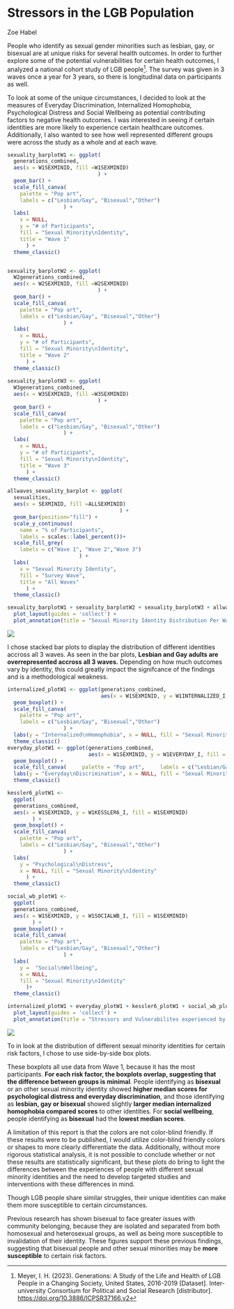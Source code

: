 Stressors in the LGB Population
================
Zoe Habel

People who identify as sexual gender minorities such as lesbian, gay, or
bisexual are at unique risks for several health outcomes. In order to
further explore some of the potential vulnerabilities for certain health
outcomes, I analyzed a national cohort study of LGB people[^1]. The
survey was given in 3 waves once a year for 3 years, so there is
longitudinal data on participants as well.

To look at some of the unique circumstances, I decided to look at the
measures of Everyday Discrimination, Internalized Homophobia,
Psychological Distress and Social Wellbeing as potential contributing
factors to negative health outcomes. I was interested in seeing if
certain identities are more likely to experience certain healthcare
outcomes. Additionally, I also wanted to see how well represented
different groups were across the study as a whole and at each wave.

``` r
sexuality_barplotW1 <- ggplot(
  generations_combined,
  aes(x = W1SEXMINID, fill =W1SEXMINID)
                             ) +
  geom_bar() +
  scale_fill_canva(
    palette = "Pop art",
    labels = c("Lesbian/Gay", "Bisexual","Other")
                  ) +
  labs(
    x = NULL,
    y = "# of Participants",
    fill = "Sexual Minority\nIdentity",
    title = "Wave 1"
      ) +
  theme_classic()


sexuality_barplotW2 <- ggplot(
  W2generations_combined,
  aes(x = W2SEXMINID, fill =W2SEXMINID)
                             ) +
  geom_bar() +
  scale_fill_canva(
    palette = "Pop art",
    labels = c("Lesbian/Gay", "Bisexual","Other")
                  ) +
  labs(
    x = NULL,
    y = "# of Participants",
    fill = "Sexual Minority\nIdentity",
    title = "Wave 2"
      ) +
  theme_classic()
  
sexuality_barplotW3 <- ggplot(
  W3generations_combined,
  aes(x = W3SEXMINID, fill =W3SEXMINID)
                             ) +
  geom_bar() +
  scale_fill_canva(
    palette = "Pop art",
    labels = c("Lesbian/Gay", "Bisexual","Other")
                  ) +
  labs(
    x = NULL,
    y = "# of Participants",
    fill = "Sexual Minority\nIdentity",
    title = "Wave 3"
      ) +
  theme_classic()
```

``` r
allwaves_sexuality_barplot <- ggplot(
  sexualities,
  aes(x = SEXMINID, fill =ALLSEXMINID)
                                    ) +
  geom_bar(position="fill") +
  scale_y_continuous(
    name = "% of Participants", 
    labels = scales::label_percent())+
  scale_fill_grey(
    labels = c("Wave 1", "Wave 2","Wave 3")
                       ) +
  labs(
    x = "Sexual Minority Identity",
    fill = "Survey Wave",
    title = "All Waves"
      ) +
  theme_classic()
```

``` r
sexuality_barplotW1 + sexuality_barplotW2 + sexuality_barplotW3 + allwaves_sexuality_barplot +
  plot_layout(guides = 'collect') +
  plot_annotation(title = "Sexual Minority Identity Distribution Per Wave of Study")
```

![](miniproj_files/figure-gfm/unnamed-chunk-6-1.png)<!-- -->

I chose stacked bar plots to display the distribution of different
identities accross all 3 waves. As seen in the bar plots, **Lesbian and
Gay adults are overrepresented accross all 3 waves.** Depending on how
much outcomes vary by identity, this could greatly impact the
signifcance of the findings and is a methodological weakness.

``` r
internalized_plotW1 <- ggplot(generations_combined,
                              aes(x = W1SEXMINID, y = W1INTERNALIZED_I, fill = W1SEXMINID)) +
  geom_boxplot() +
  scale_fill_canva(
    palette = "Pop art",
    labels = c("Lesbian/Gay", "Bisexual","Other")
                  ) +
  labs(y = "Internalized\nHomophobia", x = NULL, fill = "Sexual Minority\nIdentity") +
  theme_classic()
everyday_plotW1 <- ggplot(generations_combined,
                          aes(x = W1SEXMINID, y = W1EVERYDAY_I, fill = W1SEXMINID)) +
  geom_boxplot() +
  scale_fill_canva(     palette = "Pop art",     labels = c("Lesbian/Gay", "Bisexual","Other")                   ) +
  labs(y = "Everyday\nDiscrimination", x = NULL, fill = "Sexual Minority\nIdentity") +
  theme_classic()

kessler6_plotW1 <- 
  ggplot(
  generations_combined,
  aes(x = W1SEXMINID, y = W1KESSLER6_I, fill = W1SEXMINID)
        ) +
  geom_boxplot() +
  scale_fill_canva(
    palette = "Pop art",
    labels = c("Lesbian/Gay", "Bisexual","Other")
                  ) +
  labs(
    y = "Psychological\nDistress", 
    x = NULL, fill = "Sexual Minority\nIdentity"
      ) +
  theme_classic()

social_wb_plotW1 <- 
  ggplot(
  generations_combined,
  aes(x = W1SEXMINID, y = W1SOCIALWB_I, fill = W1SEXMINID)
        ) +
  geom_boxplot() +
  scale_fill_canva(
    palette = "Pop art",
    labels = c("Lesbian/Gay", "Bisexual","Other")
                  ) +
  labs(
    y =  "Social\nWellbeing", 
    x = NULL, 
    fill = "Sexual Minority\nIdentity"
      )+
  theme_classic()
```

``` r
internalized_plotW1 + everyday_plotW1 + kessler6_plotW1 + social_wb_plotW1 +
  plot_layout(guides = 'collect') +
  plot_annotation(title = "Stressors and Vulnerabilites experienced by Lesbian, Gay,\nBisexual, and other Sexual Minority Identifying Adults", caption = "*Missing data replaced with imputation")
```

![](miniproj_files/figure-gfm/unnamed-chunk-8-1.png)<!-- -->

To in look at the distribution of different sexual minority identities
for certain risk factors, I chose to use side-by-side box plots.

These boxplots all use data from Wave 1, because it has the most
participants. **For each risk factor, the boxplots overlap, suggesting
that the difference between groups is minimal**. People identifying as
**bisexual** or an other sexual minority identity showed **higher median
scores for psychological distress and everyday discrimination**, and
those identifying as **lesbian, gay or bisexual** showed slightly
**larger median internalized homophobia compared scores** to other
identities. For **social wellbeing**, people identifying as **bisexual**
had the **lowest median scores**.

A limitation of this report is that the colors are not color-blind
friendly. If these results were to be published, I would utilize
color-blind friendly colors or shapes to more clearly differentiate the
data. Additionally, without more rigorous statistical analysis, it is
not possible to conclude whether or not these results are statistically
significant, but these plots do bring to light the differences between
the experiences of people with different sexual minority identities and
the need to develop targeted studies and interventions with these
differences in mind.

Though LGB people share similar struggles, their unique identities can
make them more susceptible to certain circumstances.

Previous research has shown bisexual to face greater issues with
community belonging, because they are isolated and separated from both
homosexual and heterosexual groups, as well as being more susceptible to
invalidation of their identity. These figures support these previous
findings, suggesting that bisexual people and other sexual minorities
may be **more susceptible** to certain risk factors.

[^1]: Meyer, I. H. (2023). Generations: A Study of the Life and Health
    of LGB People in a Changing Society, United States, 2016-2019
    \[Dataset\]. Inter-university Consortium for Political and Social
    Research \[distributor\]. <https://doi.org/10.3886/ICPSR37166.v2>
